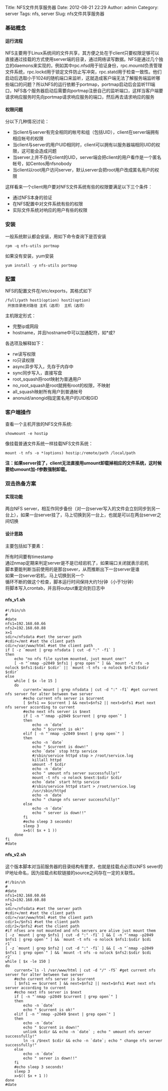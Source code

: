Title: NFS文件共享服务器
Date: 2012-08-21 22:29
Author: admin
Category: server
Tags: nfs, server
Slug: nfs文件共享服务器

### 基础概念

#### 运行流程

NFS主要用于Linux系统间的文件共享，其方便之处在于client只要权限足够可以直接通过挂载的方式使用server端的目录，通过网络读写数据。NFS是通过几个独立的daemons来实现的，例如其中rpc.nfsd用于验证身份，rpc.mountd负责管理文件系统，rpc.lockd用于锁定文件防止写冲突，rpc.statd用于检查一致性。他们启动后选取小于1024的随机端口来监听，这就造成客户端无法了解服务端监听哪些端口的问题？所以NFS的运行依赖于portmap，portmap启动后会监听111端口，NFS各个服务器启动后需要向portmap注册自己的监听端口，这样当客户端要请求响应服务时先向portmap请求响应服务的端口，然后再去请求响应的服务

#### 权限问题

分以下几种情况讨论：

-   当client与server有完全相同的帐号和组（包括UID），client在server端拥有相应帐号的权限
-   当client与server的用户UID相同时，client可以拥有以服务器端相同UID的权限，这可能会造成问题
-   当server上并不存在client的UID，server端会把client的用户看作是一个匿名帐号，如Centos用nfsnobody
-   当client以root用户访问server，默认server会把root用户改成匿名用户的权限

这样看来一个client用户要对NFS文件系统有些的权限要满足以下三个条件：

-   通过NFS本身的验证
-   在NFS配置中对文件系统有些的权限
-   实际文件系统对响应的用户有些的权限

### 安装

一般系统默认都会安装，用如下命令查询下是否安装

    rpm -q nfs-utils portmap

如果没有安装，yum安装

    yum install -y nfs-utils portmap

### 配置

NFS的配置文件在/etc/exports，其格式如下

    /full/path host1(option) host2(option)
     开放目录绝对路径 主机（选项） 主机（选项）

主机限定形式：

-   完整ip或网段
-   hostname，并且hostname中可以加通配符，如\*或?

各选项及解释如下：

-   rw读写权限
-   ro只读权限
-   async异步写入，先存于内存中
-   sync同步写入，直接写盘
-   root\_squash将root映射为普通用户
-   no\_root\_squash是root就拥有root的权限，不映射
-   all\_squash映射所有用户到普通帐号
-   anonuid/anongid指定匿名用户的UID和GID

### 客户端操作

查看一个主机开放的NFS文件系统:

    showmount -e hostip

像挂载普通文件系统一样挂载NFS文件系统：

    mount -t nfs -o *(options) hostip:/remote/path /local/path

**注：如果server挂了，client无法直接用umount卸载掉相应的文件系统，这时候要给umount加-f参数强制卸载。**

### 双击热备方案

#### 实现功能

两台NFS
server，相互作同步备份（对一台server写入的文件会立刻同步到另一台上），如果一台server挂了，马上切换到另一台上，也就是可以在两台server之间切换

#### 设计思路

主要包括如下要素：

所有时间要有timestamp  
通过nmap定期来判定server是不是已经宕机了，如果端口关闭就表示宕机  
脚本要能判断当前使用的是那台sever，从而推断出下一台server是谁  
如果一台server宕机，马上切换到另一个  
循环不断的做这个检查，脚本运行时间保持大约1分钟（小于1分钟）  
将脚本写入crontab，并且将output重定向到日志中

#### nfs\_v1.sh

    #!/bin/sh
    #
    #date
    nfs1=192.168.60.66
    nfs2=192.168.60.88
    x=1
    sdir=/nfsdata #set the server path
    #cdir=/mnt #set the client path
    cdir=/var/www/html #set the client path
    if [ -z `mount | grep nfsdata | cut -d ":" -f1` ]
    then
        echo "no nfs file system mounted, just mount one!"
        [ -n "`nmap -p2049 $nfs1 | grep open`" ] && `mount -t nfs -o nolock $nfs1:$sdir $cdir` || `mount -t nfs -o nolock $nfs2:$sdir $cdir`
    else
        while [ $x -le 15 ]
        do
            current=`mount | grep nfsdata | cut -d ":" -f1` #get current nfs server for alter between two server
            #echo current nfs server is $current
            [ $nfs1 == $current ] && next=$nfs2 || next=$nfs1 #set next nfs server according to current
            #echo next nfs server is $next
            if [ -n "`nmap -p2049 $current | grep open`" ]
            then
                echo -n `date`
                echo " $current is ok!"
            elif [ -n "`nmap -p2049 $next | grep open`" ]
            then
                echo -n `date`
                echo " $current is down!"
                echo `date` stop http service
                #/sbin/service httpd stop > /root/service.log
                killall httpd
                umount -f $cdir
                echo -n `date`
                echo " umount nfs server successfully!"
                mount -t nfs -o nolock $next:$sdir $cdir
                echo `date` start http service
                #/sbin/service httpd start > /root/service.log
                /usr/sbin/httpd
                echo -n `date`
                echo " change nfs server successfully!"
            else
                echo -n `date`
                echo " server is down!!"
            fi
            #echo sleep 3 seconds!
            sleep 3
            x=$(( $x + 1 ))
        done
    fi
    #date

#### nfs\_v2.sh

这个版本脚本对当前服务器的目录结构有要求，也就是挂载点必须以NFS
sever的IP地址命名，因为挂载点和软链接的source之间存在一定的关联性。

    #!/bin/sh
    #
    #date
    nfs1=192.168.60.66
    nfs2=192.168.60.88
    x=1
    sdir=/nfsdata #set the server path
    #cdir=/mnt #set the client path
    cdir=/var/www/html #set the client path
    cdir1=/$nfs1 #set the client path
    cdir2=/$nfs2 #set the client path
    #if nfses are not mounted and nfs servers are alive just mount them
    [ -z `mount | grep $nfs1 | cut -d ":" -f1` ] && [ -n "`nmap -p2049 $nfs1 | grep open`" ] && `mount -t nfs -o nolock $nfs1:$sdir $cdi
    r1`
    [ -z `mount | grep $nfs2 | cut -d ":" -f1` ] && [ -n "`nmap -p2049 $nfs1 | grep open`" ] && `mount -t nfs -o nolock $nfs2:$sdir $cdi
    r2`
    while [ $x -le 150 ]
    do
        current=`ls -l /var/www/html | cut -d "/" -f5` #get current nfs server for alter between two server
        #echo current nfs server is $current
        [ $nfs1 == $current ] && next=$nfs2 || next=$nfs1 #set next nfs server according to current
        #echo next nfs server is $next
        if [ -n "`nmap -p2049 $current | grep open`" ]
        then
            echo -n `date`
            echo " $current is ok!"
        elif [ -n "`nmap -p2049 $next | grep open`" ]
        then
            echo -n `date`
            echo " $current is down!"
            unlink $cdir && echo -n `date` ; echo " umount nfs server successfully!"
            ln -s /$next $cdir && echo -n `date`; echo " change nfs server successfully!"
        else
            echo -n `date`
            echo " server is down!!"
        fi
        #echo sleep 3 seconds!
        sleep 3
        x=$(( $x + 1 ))
    done
    #date
